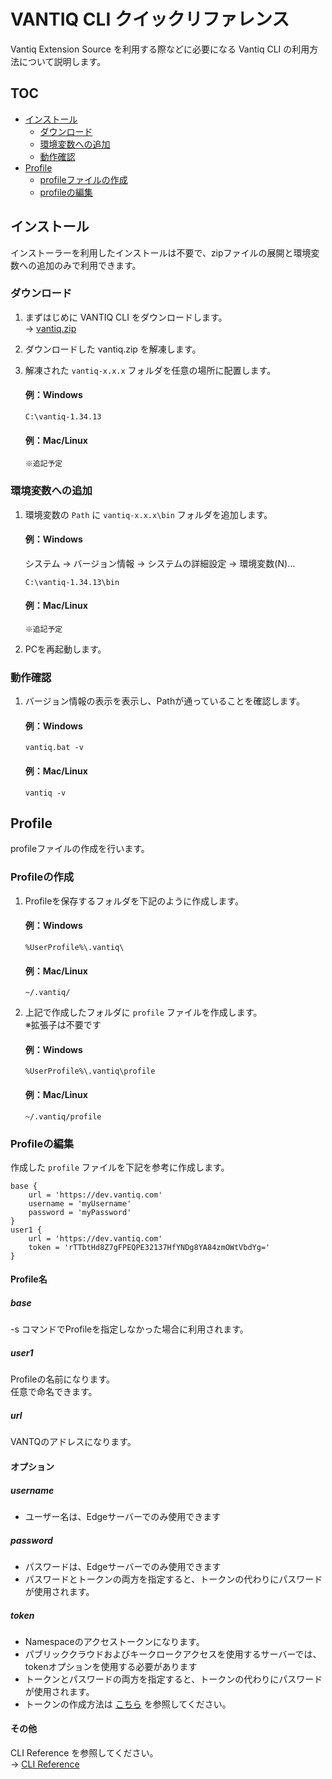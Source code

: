 # VANTIQ CLI クイックリファレンス

Vantiq Extension Source を利用する際などに必要になる Vantiq CLI の利用方法について説明します。

## TOC
- [インストール](#install)
  - [ダウンロード](#zip-download)
  - [環境変数への追加](#add-path)
  - [動作確認](#cli-test)
- [Profile](#profile)
  - [profileファイルの作成](#create-profile")
  - [profileの編集](#edit-profile)

## インストール<a id="install"></a>
インストーラーを利用したインストールは不要で、zipファイルの展開と環境変数への追加のみで利用できます。

### ダウンロード<a id="zip-download"></a>

1. まずはじめに VANTIQ CLI をダウンロードします。  
→ [vantiq.zip](https://dev.vantiq.com/downloads/vantiq.zip)

2. ダウンロードした vantiq.zip を解凍します。

3. 解凍された `vantiq-x.x.x` フォルダを任意の場所に配置します。
    #### 例：Windows
    ```
    C:\vantiq-1.34.13
    ```
    #### 例：Mac/Linux
    ```
    ※追記予定
    ```

### 環境変数への追加<a id="add-path"></a>

1. 環境変数の `Path` に `vantiq-x.x.x\bin` フォルダを追加します。  
    #### 例：Windows
    システム → バージョン情報 → システムの詳細設定 → 環境変数(N)...  
    ```
    C:\vantiq-1.34.13\bin
    ```
    #### 例：Mac/Linux
    ```
    ※追記予定
    ```

2. PCを再起動します。

### 動作確認<a id="cli-test"></a>

1. バージョン情報の表示を表示し、Pathが通っていることを確認します。
    #### 例：Windows
    ```
    vantiq.bat -v
    ```
    #### 例：Mac/Linux
    ```
    vantiq -v
    ```

## Profile<a id="profile"></a>
profileファイルの作成を行います。

### Profileの作成<a id="create-profile"></a>
1. Profileを保存するフォルダを下記のように作成します。
    #### 例：Windows
    ```
    %UserProfile%\.vantiq\
    ```
    #### 例：Mac/Linux
    ```
    ~/.vantiq/
    ```

2. 上記で作成したフォルダに `profile` ファイルを作成します。  
※拡張子は不要です
    #### 例：Windows
    ```
    %UserProfile%\.vantiq\profile
    ```
    #### 例：Mac/Linux
    ```
    ~/.vantiq/profile
    ```

### Profileの編集<a id="edit-profile"></a>
作成した `profile` ファイルを下記を参考に作成します。

```
base {
    url = 'https://dev.vantiq.com'
    username = 'myUsername'
    password = 'myPassword'
}
user1 {
    url = 'https://dev.vantiq.com'
    token = 'rTTbtHd8Z7gFPEQPE32137HfYNDg8YA84zmOWtVbdYg='
}
```

#### Profile名
##### base
-s コマンドでProfileを指定しなかった場合に利用されます。

##### user1
Profileの名前になります。  
任意で命名できます。

##### url
VANTQのアドレスになります。

#### オプション
##### username
- ユーザー名は、Edgeサーバーでのみ使用できます

##### password
- パスワードは、Edgeサーバーでのみ使用できます
- パスワードとトークンの両方を指定すると、トークンの代わりにパスワードが使用されます。

##### token
- Namespaceのアクセストークンになります。
- パブリッククラウドおよびキークロークアクセスを使用するサーバーでは、tokenオプションを使用する必要があります
- トークンとパスワードの両方を指定すると、トークンの代わりにパスワードが使用されます。
- トークンの作成方法は [こちら](https://github.com/fujitake/vantiq-related/blob/main/vantiq-apps-development/1-day-workshop/docs/jp/a08-Lab05_VANTIQ_REST_API.md#user-content-step-1%E5%A4%96%E9%83%A8%E3%81%8B%E3%82%89-vantiq-%E3%81%AE-type-%E3%81%B8%E3%83%87%E3%83%BC%E3%82%BF%E3%81%AE%E7%99%BB%E9%8C%B2%E5%8F%96%E5%BE%97%E6%9B%B4%E6%96%B0%E5%89%8A%E9%99%A4%E3%82%92%E8%A1%8C%E3%81%86) を参照してください。

#### その他
CLI Reference を参照してください。  
→ [CLI Reference](https://dev.vantiq.com/docs/system/cli/index.html#profile)
